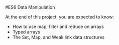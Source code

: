 #ES6 Data Manipulation

At the end of this project, you are expected to know:

 - How to use map, filter and reduce on arrays
 - Typed arrays
 - The Set, Map, and Weak link data structures
